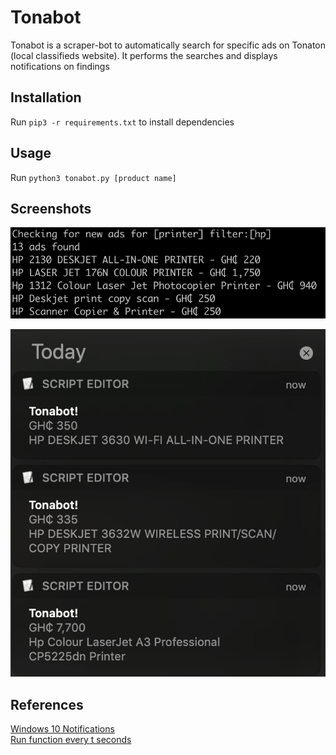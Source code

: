 # Tonabot
Tonabot is a scraper-bot to automatically search for specific ads on Tonaton (local classifieds website). It performs the searches and displays notifications on findings

## Installation
Run  `pip3 -r requirements.txt` to install dependencies

## Usage 
Run `python3 tonabot.py [product name]`

## Screenshots 
![Screen](https://raw.githubusercontent.com/kevin-deyoungster/Tonabot/master/screenshots/screen.png)

![Notifcations](https://raw.githubusercontent.com/kevin-deyoungster/Tonabot/master/screenshots/notifications.png)

## References
[Windows 10 Notifications](https://github.com/jithurjacob/Windows-10-Toast-Notifications)  
[Run function every t seconds](https://stackoverflow.com/questions/3393612/run-certain-code-every-n-seconds)
